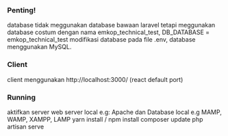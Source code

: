 ### Penting!
database tidak meggunakan database bawaan laravel tetapi meggunakan database costum dengan nama emkop_technical_test, DB_DATABASE = emkop_technical_test modifikasi database pada file .env, database menggunakan MySQL.

### Client
client menggunakan http://localhost:3000/ (react default port)

### Running
aktifkan server web server local e.g: Apache dan Database local e.g MAMP, WAMP, XAMPP, LAMP
yarn install / npm install
composer update 
php artisan serve
